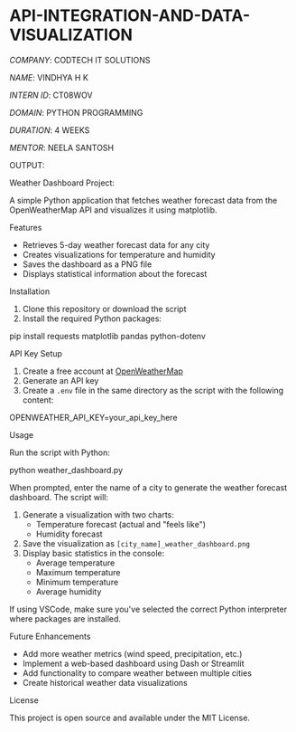 # API-INTEGRATION-AND-DATA-VISUALIZATION

*COMPANY*: CODTECH IT SOLUTIONS

*NAME*: VINDHYA H K

*INTERN ID*: CT08WOV

*DOMAIN*: PYTHON PROGRAMMING

*DURATION*: 4 WEEKS

*MENTOR*: NEELA SANTOSH


OUTPUT:








Weather Dashboard Project:


A simple Python application that fetches weather forecast data from the OpenWeatherMap API and visualizes it using matplotlib.

Features

- Retrieves 5-day weather forecast data for any city
- Creates visualizations for temperature and humidity
- Saves the dashboard as a PNG file
- Displays statistical information about the forecast

Installation

1. Clone this repository or download the script
2. Install the required Python packages:


pip install requests matplotlib pandas python-dotenv


API Key Setup

1. Create a free account at [OpenWeatherMap](https://openweathermap.org/api)
2. Generate an API key
3. Create a `.env` file in the same directory as the script with the following content:


OPENWEATHER_API_KEY=your_api_key_here


Usage

Run the script with Python:

python weather_dashboard.py

When prompted, enter the name of a city to generate the weather forecast dashboard.
The script will:
1. Generate a visualization with two charts:
   - Temperature forecast (actual and "feels like")
   - Humidity forecast
2. Save the visualization as `[city_name]_weather_dashboard.png`
3. Display basic statistics in the console:
   - Average temperature
   - Maximum temperature
   - Minimum temperature
   - Average humidity


If using VSCode, make sure you've selected the correct Python interpreter where packages are installed.

Future Enhancements

- Add more weather metrics (wind speed, precipitation, etc.)
- Implement a web-based dashboard using Dash or Streamlit
- Add functionality to compare weather between multiple cities
- Create historical weather data visualizations

License

This project is open source and available under the MIT License.
